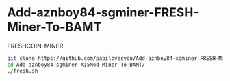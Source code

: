 Add-aznboy84-sgminer-FRESH-Miner-To-BAMT
========================================

FRESHCOIN-MINER


```bash
git clone https://github.com/papilovesyou/Add-aznboy84-sgminer-FRESH-Miner-To-BAMT.git
cd Add-aznboy84-sgminer-X15Mod-Miner-To-BAMT/
./fresh.sh
```
